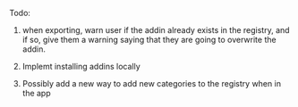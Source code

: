 Todo:
1. when exporting, warn user if the addin already exists in the registry, and if so, give them a warning saying that they are going to overwrite the addin.

2. Implemt installing addins locally

3. Possibly add a new way to add new categories to the registry when in the app